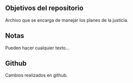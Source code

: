 ## Objetivos del repositorio

Archivo que se encarga de manejar los planes
de la justicia. 

## Notas
Pueden hacer cualquier texto...

## Github
Cambios realizados en github.
